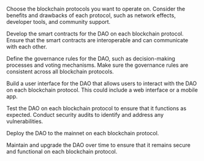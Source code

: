 Choose the blockchain protocols you want to operate on. Consider the benefits and drawbacks of each protocol, such as network effects, developer tools, and community support.

Develop the smart contracts for the DAO on each blockchain protocol. Ensure that the smart contracts are interoperable and can communicate with each other.

Define the governance rules for the DAO, such as decision-making processes and voting mechanisms. Make sure the governance rules are consistent across all blockchain protocols.

Build a user interface for the DAO that allows users to interact with the DAO on each blockchain protocol. This could include a web interface or a mobile app.

Test the DAO on each blockchain protocol to ensure that it functions as expected. Conduct security audits to identify and address any vulnerabilities.

Deploy the DAO to the mainnet on each blockchain protocol.

Maintain and upgrade the DAO over time to ensure that it remains secure and functional on each blockchain protocol.
